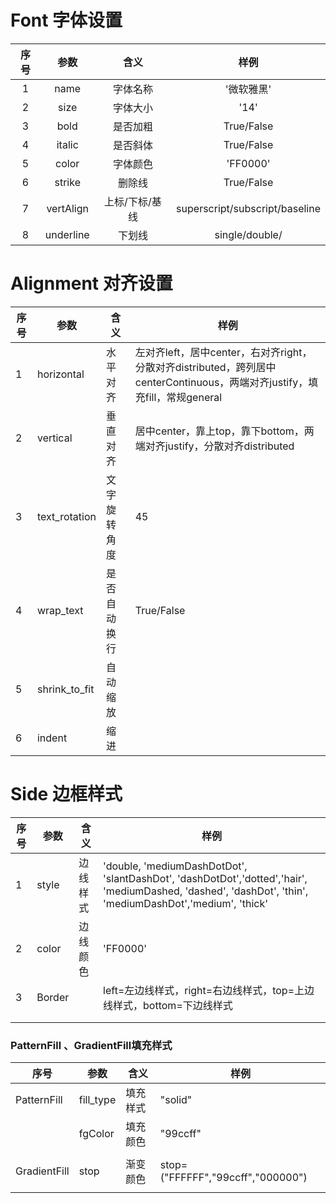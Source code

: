 # Font 字体设置

| 序号 |   参数    |      含义      |              样例              |
| :--: | :-------: | :------------: | :----------------------------: |
|  1   |   name    |    字体名称    |           '微软雅黑'           |
|  2   |   size    |    字体大小    |              '14'              |
|  3   |   bold    |    是否加粗    |           True/False           |
|  4   |  italic   |    是否斜体    |           True/False           |
|  5   |   color   |    字体颜色    |            'FF0000'            |
|  6   |  strike   |     删除线     |           True/False           |
|  7   | vertAlign | 上标/下标/基线 | superscript/subscript/baseline |
|  8   | underline |     下划线     |         single/double/         |



# Alignment 对齐设置

| 序号 | 参数          | 含义         | 样例                                                         |
| ---- | ------------- | ------------ | ------------------------------------------------------------ |
| 1    | horizontal    | 水平对齐     | 左对齐left，居中center，右对齐right，分散对齐distributed，跨列居中centerContinuous，两端对齐justify，填充fill，常规general |
| 2    | vertical      | 垂直对齐     | 居中center，靠上top，靠下bottom，两端对齐justify，分散对齐distributed |
| 3    | text_rotation | 文字旋转角度 | 45                                                           |
| 4    | wrap_text     | 是否自动换行 | True/False                                                   |
| 5    | shrink_to_fit | 自动缩放     |                                                              |
| 6    | indent        | 缩进         |                                                              |



# Side 边框样式

| 序号 | 参数   | 含义     | 样例                                                         |
| ---- | ------ | -------- | ------------------------------------------------------------ |
| 1    | style  | 边线样式 | 'double, 'mediumDashDotDot', 'slantDashDot',  'dashDotDot','dotted','hair', 'mediumDashed, 'dashed', 'dashDot', 'thin',  'mediumDashDot','medium', 'thick' |
| 2    | color  | 边线颜色 | 'FF0000'                                                     |
| 3    | Border |          | left=左边线样式，right=右边线样式，top=上边线样式，bottom=下边线样式 |
|      |        |          |                                                              |
|      |        |          |                                                              |



### PatternFill 、GradientFill填充样式

| 序号         | 参数      | 含义     | 样例                              |
| ------------ | --------- | -------- | --------------------------------- |
| PatternFill  | fill_type | 填充样式 | "solid"                           |
|              | fgColor   | 填充颜色 | "99ccff"                          |
|              |           |          |                                   |
| GradientFill | stop      | 渐变颜色 | stop=("FFFFFF","99ccff","000000") |
|              |           |          |                                   |

